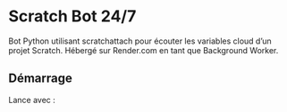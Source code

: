 # Scratch Bot 24/7

Bot Python utilisant scratchattach pour écouter les variables cloud d’un projet Scratch.
Hébergé sur Render.com en tant que Background Worker.

## Démarrage

Lance avec :
